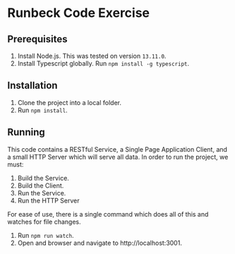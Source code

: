 # Runbeck Code Exercise

## Prerequisites

1. Install Node.js.  This was tested on version `13.11.0`.
2. Install Typescript globally.  Run `npm install -g typescript`.

## Installation

1. Clone the project into a local folder.
2. Run `npm install`.

## Running

This code contains a RESTful Service, a Single Page Application Client, and a small HTTP Server which will serve all data.  In order to run the project, we must:

1. Build the Service.
2. Build the Client.
3. Run the Service.
4. Run the HTTP Server

For ease of use, there is a single command which does all of this and watches for file changes.

1. Run `npm run watch`.
2. Open and browser and navigate to http://localhost:3001.